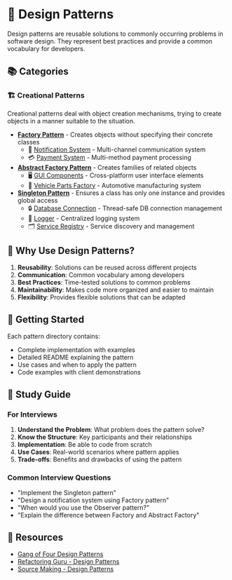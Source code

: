 # 🎨 Design Patterns

Design patterns are reusable solutions to commonly occurring problems in software design. They represent best practices and provide a common vocabulary for developers.

## 📚 Categories

### 🏗️ Creational Patterns
Creational patterns deal with object creation mechanisms, trying to create objects in a manner suitable to the situation.

- **[Factory Pattern](creational/factory/)** - Creates objects without specifying their concrete classes
  - 🔔 [Notification System](creational/factory/notificationSystem/) - Multi-channel communication system
  - 💳 [Payment System](creational/factory/PaymentSystem/) - Multi-method payment processing
- **[Abstract Factory Pattern](creational/abstractFactory/)** - Creates families of related objects
  - 🖥️ [GUI Components](creational/abstractFactory/guiComponents/) - Cross-platform user interface elements
  - 🚗 [Vehicle Parts Factory](creational/abstractFactory/vehiclePartsFactory/) - Automotive manufacturing system
- **[Singleton Pattern](creational/Singleton/)** - Ensures a class has only one instance and provides global access
  - 🔒 [Database Connection](creational/Singleton/DatabaseConnection/) - Thread-safe DB connection management
  - 📝 [Logger](creational/Singleton/Logger/) - Centralized logging system
  - 🗂️ [Service Registry](creational/Singleton/ServiceRegistry/) - Service discovery and management

## 🎯 Why Use Design Patterns?

1. **Reusability**: Solutions can be reused across different projects
2. **Communication**: Common vocabulary among developers
3. **Best Practices**: Time-tested solutions to common problems
4. **Maintainability**: Makes code more organized and easier to maintain
5. **Flexibility**: Provides flexible solutions that can be adapted

## 🚀 Getting Started

Each pattern directory contains:
- Complete implementation with examples
- Detailed README explaining the pattern
- Use cases and when to apply the pattern
- Code examples with client demonstrations

## 📖 Study Guide

### For Interviews
1. **Understand the Problem**: What problem does the pattern solve?
2. **Know the Structure**: Key participants and their relationships
3. **Implementation**: Be able to code from scratch
4. **Use Cases**: Real-world scenarios where pattern applies
5. **Trade-offs**: Benefits and drawbacks of using the pattern

### Common Interview Questions
- "Implement the Singleton pattern"
- "Design a notification system using Factory pattern"
- "When would you use the Observer pattern?"
- "Explain the difference between Factory and Abstract Factory"

## 🔗 Resources

- [Gang of Four Design Patterns](https://en.wikipedia.org/wiki/Design_Patterns)
- [Refactoring Guru - Design Patterns](https://refactoring.guru/design-patterns)
- [Source Making - Design Patterns](https://sourcemaking.com/design_patterns)